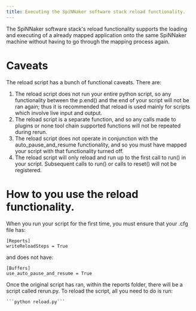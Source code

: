 ```yaml
---
title: Executing the SpiNNaker software stack reload functionality. 
---
```


The SpiNNaker software stack's reload functionality supports the loading and executing of a already mapped application onto the same SpiNNaker machine without having to go through the mapping process again. 

# Caveats

The reload script has a bunch of functional caveats. There are:
 
1. The reload script does not run your entire python script, so any functionality between the p.end() and the end of your script will not be ran again; thus it is recommended that reload is used mainly for scripts which involve live input and output.
1. The reload script is a separate function, and so any calls made to plugins or none tool chain supported functions will not be repeated during rerun.
1. The reload script does not operate in conjunction with the auto_pause_and_resume functionality, and so you must have mapped your script with that functionality turned off.
1. The reload script will only reload and run up to the first call to run() in your script.  Subsequent calls to run() or calls to reset() will not be registered.

# How to you use the reload functionality.

When you run your script for the first time, you must ensure that your .cfg file has:

    [Reports]
    writeReloadSteps = True
    
and does not have:

    [Buffers]
    use_auto_pause_and_resume = True
    
Once the original script has ran, within the reports folder, there will be a script called rerun.py. To reload the script, all you need to do is run:

    ```python reload.py```

    
